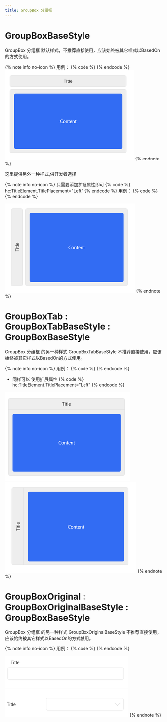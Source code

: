 ```yaml
---
title: GroupBox 分组框
---
```


# GroupBoxBaseStyle 

GroupBox 分组框 默认样式，不推荐直接使用，应该始终被其它样式以BasedOn的方式使用。

{% note info no-icon %}
用例：
{% code %}
    <GroupBox Grid.Row="0" Grid.Column="0" Width="300" Height="200" Header="{x:Static langs:Lang.TitleDemoStr1}" 
        Padding="10" Margin="16">
        <Border Background="{DynamicResource PrimaryBrush}" CornerRadius="4">
            <TextBlock Text="{x:Static langs:Lang.ContentDemoStr}" VerticalAlignment="Center" HorizontalAlignment="Center" 
            Foreground="White"/>
        </Border>
    </GroupBox>
{% endcode %}
![GroupBoxBaseStyle](https://raw.githubusercontent.com/HandyOrg/HandyOrgResource/master/HandyControl/Doc/native_controls/GroupBox_Base.png)
{% endnote %}

这里提供另外一种样式,供开发者选择

{% note info no-icon %}
只需要添加扩展属性即可
{% code %}
hc:TitleElement.TitlePlacement="Left"
{% endcode %}
用例：
{% code %}
    <GroupBox Grid.Row="0" Grid.Column="1" Width="300" Height="200" Header="{x:Static langs:Lang.TitleDemoStr1}" Padding="10" 
        Margin="16"  hc:TitleElement.TitlePlacement="Left">
        <Border Background="{DynamicResource PrimaryBrush}" CornerRadius="4">
            <TextBlock Text="{x:Static langs:Lang.ContentDemoStr}" VerticalAlignment="Center" HorizontalAlignment="Center" 
            Foreground="White"/>
        </Border>
    </GroupBox>
{% endcode %}

![GroupBox_Base_left](https://raw.githubusercontent.com/HandyOrg/HandyOrgResource/master/HandyControl/Doc/native_controls/GroupBox_Base_left.png)
{% endnote %}

# GroupBoxTab : GroupBoxTabBaseStyle : GroupBoxBaseStyle

GroupBox 分组框 的另一种样式  GroupBoxTabBaseStyle 不推荐直接使用，应该始终被其它样式以BasedOn的方式使用。

{% note info no-icon %}
用例：
{% code %}
    <GroupBox Grid.Row="1" Grid.Column="0" Width="300" Height="200" Header="{x:Static langs:Lang.TitleDemoStr1}" Padding="10" 
        Margin="16" Style="{StaticResource GroupBoxTab}">
        <Border Background="{DynamicResource PrimaryBrush}" CornerRadius="4">
            <TextBlock Text="{x:Static langs:Lang.ContentDemoStr}" VerticalAlignment="Center" HorizontalAlignment="Center" 
            Foreground="White"/>
        </Border>
    </GroupBox>
{% endcode %}

- 同样可以 使用扩展属性  {% code %} hc:TitleElement.TitlePlacement="Left" {% endcode %}

![GroupBox_Tab](https://raw.githubusercontent.com/HandyOrg/HandyOrgResource/master/HandyControl/Doc/native_controls/GroupBox_Tab.png) ![GroupBox_Tab_left](https://raw.githubusercontent.com/HandyOrg/HandyOrgResource/master/HandyControl/Doc/native_controls/GroupBox_Tab_left.png)
{% endnote %}

# GroupBoxOriginal : GroupBoxOriginalBaseStyle : GroupBoxBaseStyle

GroupBox 分组框 的另一种样式 GroupBoxOriginalBaseStyle 不推荐直接使用，应该始终被其它样式以BasedOn的方式使用。

{% note info no-icon %}
用例：
{% code %}
    <GroupBox Grid.Row="2" Grid.Column="0" Width="300" Header="{x:Static langs:Lang.TitleDemoStr1}" Margin="16" 
        Style="{StaticResource GroupBoxOriginal}" HorizontalContentAlignment="Left">
        <TextBox/>
    </GroupBox>
    <GroupBox Grid.Row="2" VerticalAlignment="Bottom" Grid.Column="1" Width="300" hc:TitleElement.TitleWidth="100"
        Header="{x:Static langs:Lang.TitleDemoStr1}" Margin="16" Style="{StaticResource GroupBoxOriginal}"
        HorizontalContentAlignment="Left" hc:TitleElement.TitlePlacement="Left">
        <ComboBox DataContext="{Binding ComboBoxDemo,Source={StaticResource Locator}}" ItemsSource="{Binding DataList}"/>
    </GroupBox>
{% endcode %}

![GroupBox_Origin](https://raw.githubusercontent.com/HandyOrg/HandyOrgResource/master/HandyControl/Doc/native_controls/GroupBox_Origin.png) ![GroupBox_Origin_left](https://raw.githubusercontent.com/HandyOrg/HandyOrgResource/master/HandyControl/Doc/native_controls/GroupBox_Origin_left.png)
{% endnote %}